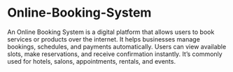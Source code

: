 # Online-Booking-System
An Online Booking System is a digital platform that allows users to book services or products over the internet. It helps businesses manage bookings, schedules, and payments automatically. Users can view available slots, make reservations, and receive confirmation instantly. It’s commonly used for hotels, salons, appointments, rentals, and events.
